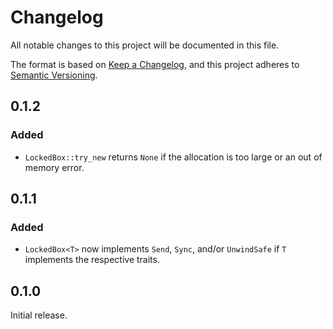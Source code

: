 # Changelog

All notable changes to this project will be documented in this file.

The format is based on [Keep a Changelog](https://keepachangelog.com/en/1.0.0/),
and this project adheres to [Semantic Versioning](https://semver.org/spec/v2.0.0.html).

## 0.1.2

### Added

- `LockedBox::try_new` returns `None` if the allocation is too large or
  an out of memory error.

## 0.1.1

### Added

- `LockedBox<T>` now implements `Send`, `Sync`, and/or `UnwindSafe` if `T`
  implements the respective traits.

## 0.1.0

Initial release.
